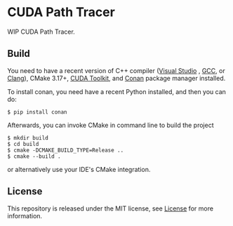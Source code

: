 # CUDA Path Tracer

WIP CUDA Path Tracer.

## Build

You need to have a recent version of C++ compiler ([Visual Studio](https://www.visualstudio.com/)
, [GCC](https://gcc.gnu.org/), or [Clang](https://clang.llvm.org/)), CMake
3.17+, [CUDA Toolkit](https://developer.nvidia.com/cuda-downloads), and [Conan](https://conan.io/) package manager
installed.

To install conan, you need have a recent Python installed, and then you can do:

```
$ pip install conan
```

Afterwards, you can invoke CMake in command line to build the project

```
$ mkdir build
$ cd build
$ cmake -DCMAKE_BUILD_TYPE=Release ..
$ cmake --build .
```

or alternatively use your IDE's CMake integration.

## License

This repository is released under the MIT license, see [License](file:License) for more information.
